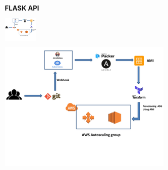 ## FLASK API

<img src="Aws_deplyment_diag.jpg" width="100">

![AWS Deployment System Diagram](Aws_deplyment_diag.jpg)
